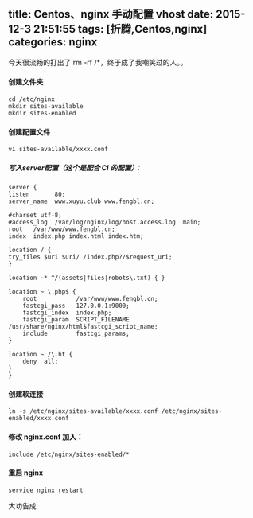 title: Centos、nginx 手动配置 vhost
date: 2015-12-3 21:51:55
tags: [折腾,Centos,nginx]
categories: nginx
---

今天很流畅的打出了 rm -rf /*，终于成了我嘲笑过的人。。

#### 创建文件夹

    cd /etc/nginx
    mkdir sites-available
    mkdir sites-enabled

#### 创建配置文件
    
    vi sites-available/xxxx.conf
    
<!--more-->

##### 写入server配置（这个是配合 CI 的配置）：

    server {
    listen       80;
    server_name  www.xuyu.club www.fengbl.cn;
    
    #charset utf-8;
    #access_log  /var/log/nginx/log/host.access.log  main;
    root   /var/www/www.fengbl.cn;
    index  index.php index.html index.htm;
    
    location / {
    try_files $uri $uri/ /index.php?/$request_uri;
    }
    
    location ~* ^/(assets|files|robots\.txt) { }
    
    location ~ \.php$ {
        root           /var/www/www.fengbl.cn;
        fastcgi_pass   127.0.0.1:9000;
        fastcgi_index  index.php;
        fastcgi_param  SCRIPT_FILENAME  /usr/share/nginx/html$fastcgi_script_name;
        include        fastcgi_params;
    }
    
    location ~ /\.ht {
        deny  all;
    }
    }

#### 创建软连接

    ln -s /etc/nginx/sites-available/xxxx.conf /etc/nginx/sites-enabled/xxxx.conf
    
#### 修改 nginx.conf 加入：

    include /etc/nginx/sites-enabled/*
    
#### 重启 nginx
    
    service nginx restart
    
大功告成
    